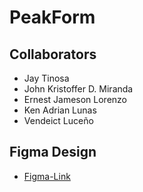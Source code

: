 # **PeakForm**

## **Collaborators**

- Jay Tinosa
- John Kristoffer D. Miranda
- Ernest Jameson Lorenzo
- Ken Adrian Lunas
- Vendeict Luceño

## **Figma Design**

- [Figma-Link](https://www.figma.com/design/mo7M3ca9prfJBDyl9K0T5t/PeakForm?node-id=0-1&t=YqW0pX4SicSNEpkp-1)